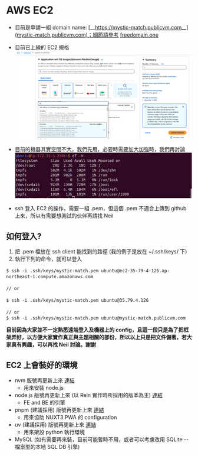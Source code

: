 # AWS EC2

- 目前是申請一組 domain name: [__https://mystic-match.publicvm.com__](mystic-match.publicvm.com)；細節請參考 [freedomain.one](https://freedomain.one/)

- 目前已上線的 EC2 規格
  ![EC2 規格](./images/AWS_EC2_Spec.png)
- 目前的機器其實空間不大，我們先用，必要時需要加大加強時，我們再討論
  ![HDD 加大到 20G](./images/AWS_EC2_Spec_02.png)

- ssh 登入 EC2 的操作，需要一組 .pem，但這個 .pem 不適合上傳到 github 上來，所以有需要想測試的伙伴再請找 Neil

## 如何登入?

1. 把 .pem 檔放在 ssh client 能找到的路徑 (我的例子是放在 ~/.ssh/keys/ 下)
1. 執行下列的命令，就可以登入

```shell
$ ssh -i .ssh/keys/mystic-match.pem ubuntu@ec2-35-79-4-126.ap-northeast-1.compute.amazonaws.com

// or

$ ssh -i .ssh/keys/mystic-match.pem ubuntu@35.79.4.126

// or
$ ssh -i .ssh/keys/mystic-match.pem ubuntu@mystic-match.publicvm.com
```

__目前因為大家並不一定熟悉遠端登入及機器上的 config，且這一段只是為了把框架弄好，以方便大家實作真正與主題相關的部份，所以以上只是把文件備著，若大家真有興趣，可以再找 Neil 討論。謝謝__

## EC2 上會裝好的環境

- nvm 版號再更新上來 [連結](https://github.com/nvm-sh/nvm)
  - 用來安裝 node.js
- node.js 版號再更新上來 (以 Rein 實作時所採用的版本為主) [連結](https://nodejs.org/en)
  - FE and BE 的引擎 
- pnpm (建議採用) 版號再更新上來 [連結](https://pnpm.io/)
  - 用來協助 NUXT3 PWA 的 configuration
- uv (建議採用) 版號再更新上來 [連結](https://github.com/astral-sh/uv)
  - 用來架設 python 執行環境
- MySQL (如有需要再來裝，目前可能暫時不用，或者可以考慮改用 SQLite -- 檔案型的本地 SQL DB 引擎)